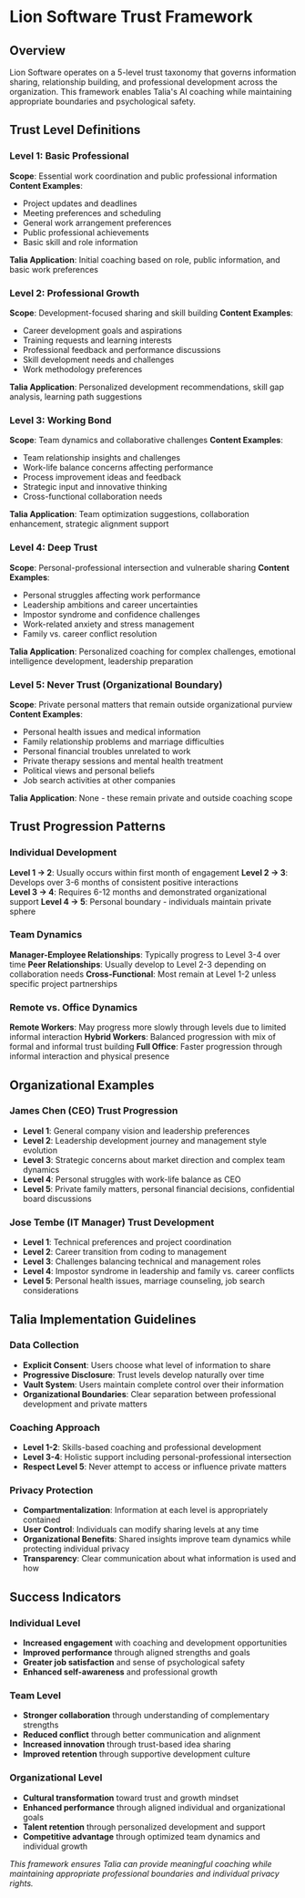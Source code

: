 # Lion Software Trust Framework

## Overview
Lion Software operates on a 5-level trust taxonomy that governs information sharing, relationship building, and professional development across the organization. This framework enables Talia's AI coaching while maintaining appropriate boundaries and psychological safety.

## Trust Level Definitions

### Level 1: Basic Professional
**Scope**: Essential work coordination and public professional information
**Content Examples**:
- Project updates and deadlines
- Meeting preferences and scheduling
- General work arrangement preferences
- Public professional achievements
- Basic skill and role information

**Talia Application**: Initial coaching based on role, public information, and basic work preferences

### Level 2: Professional Growth  
**Scope**: Development-focused sharing and skill building
**Content Examples**:
- Career development goals and aspirations
- Training requests and learning interests
- Professional feedback and performance discussions
- Skill development needs and challenges
- Work methodology preferences

**Talia Application**: Personalized development recommendations, skill gap analysis, learning path suggestions

### Level 3: Working Bond
**Scope**: Team dynamics and collaborative challenges
**Content Examples**:
- Team relationship insights and challenges
- Work-life balance concerns affecting performance
- Process improvement ideas and feedback
- Strategic input and innovative thinking
- Cross-functional collaboration needs

**Talia Application**: Team optimization suggestions, collaboration enhancement, strategic alignment support

### Level 4: Deep Trust
**Scope**: Personal-professional intersection and vulnerable sharing
**Content Examples**:
- Personal struggles affecting work performance
- Leadership ambitions and career uncertainties
- Impostor syndrome and confidence challenges
- Work-related anxiety and stress management
- Family vs. career conflict resolution

**Talia Application**: Personalized coaching for complex challenges, emotional intelligence development, leadership preparation

### Level 5: Never Trust (Organizational Boundary)
**Scope**: Private personal matters that remain outside organizational purview
**Content Examples**:
- Personal health issues and medical information
- Family relationship problems and marriage difficulties
- Personal financial troubles unrelated to work
- Private therapy sessions and mental health treatment
- Political views and personal beliefs
- Job search activities at other companies

**Talia Application**: None - these remain private and outside coaching scope

## Trust Progression Patterns

### Individual Development
**Level 1 → 2**: Usually occurs within first month of engagement
**Level 2 → 3**: Develops over 3-6 months of consistent positive interactions  
**Level 3 → 4**: Requires 6-12 months and demonstrated organizational support
**Level 4 → 5**: Personal boundary - individuals maintain private sphere

### Team Dynamics
**Manager-Employee Relationships**: Typically progress to Level 3-4 over time
**Peer Relationships**: Usually develop to Level 2-3 depending on collaboration needs
**Cross-Functional**: Most remain at Level 1-2 unless specific project partnerships

### Remote vs. Office Dynamics
**Remote Workers**: May progress more slowly through levels due to limited informal interaction
**Hybrid Workers**: Balanced progression with mix of formal and informal trust building
**Full Office**: Faster progression through informal interaction and physical presence

## Organizational Examples

### James Chen (CEO) Trust Progression
- **Level 1**: General company vision and leadership preferences
- **Level 2**: Leadership development journey and management style evolution
- **Level 3**: Strategic concerns about market direction and complex team dynamics
- **Level 4**: Personal struggles with work-life balance as CEO
- **Level 5**: Private family matters, personal financial decisions, confidential board discussions

### Jose Tembe (IT Manager) Trust Development
- **Level 1**: Technical preferences and project coordination
- **Level 2**: Career transition from coding to management 
- **Level 3**: Challenges balancing technical and management roles
- **Level 4**: Impostor syndrome in leadership and family vs. career conflicts
- **Level 5**: Personal health issues, marriage counseling, job search considerations

## Talia Implementation Guidelines

### Data Collection
- **Explicit Consent**: Users choose what level of information to share
- **Progressive Disclosure**: Trust levels develop naturally over time
- **Vault System**: Users maintain complete control over their information
- **Organizational Boundaries**: Clear separation between professional development and private matters

### Coaching Approach
- **Level 1-2**: Skills-based coaching and professional development
- **Level 3-4**: Holistic support including personal-professional intersection
- **Respect Level 5**: Never attempt to access or influence private matters

### Privacy Protection
- **Compartmentalization**: Information at each level is appropriately contained
- **User Control**: Individuals can modify sharing levels at any time
- **Organizational Benefits**: Shared insights improve team dynamics while protecting individual privacy
- **Transparency**: Clear communication about what information is used and how

## Success Indicators

### Individual Level
- **Increased engagement** with coaching and development opportunities
- **Improved performance** through aligned strengths and goals
- **Greater job satisfaction** and sense of psychological safety
- **Enhanced self-awareness** and professional growth

### Team Level
- **Stronger collaboration** through understanding of complementary strengths
- **Reduced conflict** through better communication and alignment
- **Increased innovation** through trust-based idea sharing
- **Improved retention** through supportive development culture

### Organizational Level
- **Cultural transformation** toward trust and growth mindset
- **Enhanced performance** through aligned individual and organizational goals
- **Talent retention** through personalized development and support
- **Competitive advantage** through optimized team dynamics and individual growth

*This framework ensures Talia can provide meaningful coaching while maintaining appropriate professional boundaries and individual privacy rights.*
